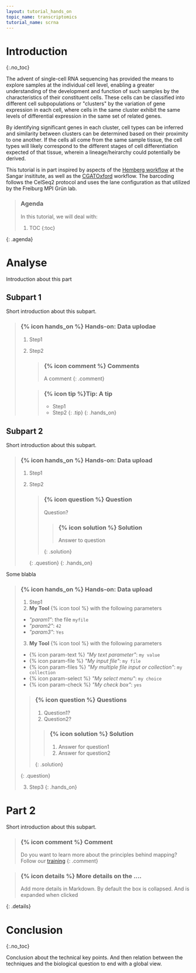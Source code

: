 ```yaml
---
layout: tutorial_hands_on
topic_name: transcriptomics
tutorial_name: scrna
---
```


# Introduction
{:.no_toc}

The advent of single-cell RNA sequencing has provided the means to explore samples at the individual cell level, enabling a greater understanding of the development and function of such samples by the characteristics of their constituent cells. These cells can be classified into different cell subpopulations or "clusters" by the variation of gene expression in each cell, where cells in the same cluster exhibit the same levels of differential expression in the same set of related genes.

By identifying significant genes in each cluster, cell types can be inferred and similarity between clusters can be determined based on their proximity to one another. If the cells all come from the same sample tissue, the cell types will likely correspond to the different stages of cell differentiation expected of that tissue, wherein a lineage/heirarchy could potentially be derived.

This tutorial is in part inspired by aspects of the [Hemberg workflow](https://hemberg-lab.github.io/scRNA.seq.course/) at the Sangar insititute, as well as the [CGATOxford](https://github.com/CGATOxford/UMI-tools) workflow. The barcoding follows the CelSeq2 protocol and uses the lane configuration as that utilized by the Freiburg MPI Grün lab.

> ### Agenda
>
> In this tutorial, we will deal with:
>
> 1. TOC
> {:toc}
>
{: .agenda}

# Analyse 

Introduction about this part

## Subpart 1

Short introduction about this subpart.

<!--
{% icon hands_on %} will render the hands_on icon as specified in
_config.yml in the root of this repository.
-->

> ### {% icon hands_on %} Hands-on: Data uplodae
>
> 1. Step1
> 2. Step2
>
>    > ### {% icon comment %} Comments
>    > A comment
>    {: .comment}
>
>    > ### {% icon tip %}Tip: A tip
>    >
>    > * Step1
>    > * Step2
>    {: .tip}
{: .hands_on}

## Subpart 2

Short introduction about this subpart.

> ### {% icon hands_on %} Hands-on: Data upload
>
> 1. Step1
> 2. Step2
>
>    > ### {% icon question %} Question
>    >
>    > Question?
>    >
>    > > ### {% icon solution %} Solution
>    > >
>    > > Answer to question
>    > >
>    > {: .solution}
>    >
>    {: .question}
{: .hands_on}

Some blabla
> ### {% icon hands_on %} Hands-on: Data upload
>
> 1. Step1
> 2. **My Tool** {% icon tool %} with the following parameters
>   - *"param1"*: the file `myfile`
>   - *"param2"*: `42`
>   - *"param3"*: `Yes`
>
> 3. **My Tool** {% icon tool %} with the following parameters
>   - {% icon param-text %} *"My text parameter"*: `my value`
>   - {% icon param-file %} *"My input file"*: `my file`
>   - {% icon param-files %} *"My multiple file input or collection"*: `my collection`
>   - {% icon param-select %} *"My select menu"*: `my choice`
>   - {% icon param-check %} *"My check box"*: `yes`
>
>    > ### {% icon question %} Questions
>    >
>    > 1. Question1?
>    > 2. Question2?
>    >
>    > > ### {% icon solution %} Solution
>    > >
>    > > 1. Answer for question1
>    > > 2. Answer for question2
>    > >
>    > {: .solution}
>    >
>    {: .question}
>
> 3. Step3
{: .hands_on}

# Part 2

Short introduction about this subpart.

> ### {% icon comment %} Comment
>
> Do you want to learn more about the principles behind mapping? Follow our [training](../../NGS-mapping)
{: .comment}


> ### {% icon details %} More details on the ....
>
> Add more details in Markdown. By default the box is collapsed. And is expanded when clicked
>
{: .details}

# Conclusion
{:.no_toc}

Conclusion about the technical key points. And then relation between the techniques and the biological question to end with a global view.
